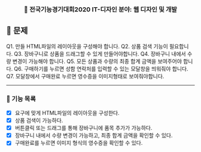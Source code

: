 <h3 align="center"> 
    📌 전국기능경기대회2020 IT-디자인 분야: 웹 디자인 및 개발
</h3>

## 🚀 문제
Q1. 만들 HTML파일의 레이아웃을 구성해야 합니다.
Q2. 상품 검색 기능이 필요합니다. 
Q3. 장바구니로 상품을 드래그할 수 있게 만들어야합니다.
Q4. 장바구니 내에서 수량 변경이 가능해야 합니다.
Q5. 모든 상품과 수량의 최종 합계 금액을 보여주어야 합니다.
Q6. 구매하기를 누르면 성함 연락처를 입력할 수 있는 모달창을 띄워줘야 합니다.
Q7. 모달창에서 구매완료 누르면 영수증을 이미지형태로 보여줘야합니다.

---

### 📜 기능 목록
- [x] 요구에 맞게 HTML파일의 레이아웃을 구성한다.
- [x] 상품 검색이 가능하다.
- [x] 버튼클릭 또는 드래그를 통해 장바구니에 품목 추가가 가능하다.
- [x] 장바구니 내에서 수량 변경이 가능하고, 최종 합계 금액을 확인할 수 있다.
- [x] 구매완료를 누르면 이미지 형식의 영수증을 확인할 수 있다.